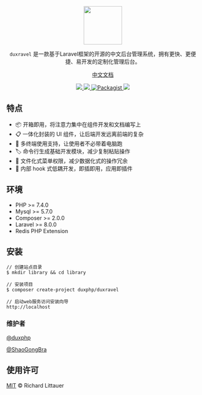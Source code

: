 <p align="center">
<a href="https://www.duxravel.com/">
    <img src="https://github.com/duxphp/CMSRavel/blob/main/resources/image/watermark.png?raw=true" width="100" height="100">
</a>

<p align="center"><code>duxravel</code> 是一款基于Laravel框架的开源的中文后台管理系统，拥有更快、更便捷、易开发的定制化管理后台。</p>

<p align="center">
<a href="https://www.duxravel.com">中文文档</a>
</p>

<p align="center">
    <a href="https://packagist.org/packages/duxphp/duxravel">
        <img src="https://img.shields.io/github/v/release/duxphp/Duxravel">
    </a>
    <a href="https://packagist.org/packages/duxphp/duxravel">
        <img src="https://img.shields.io/packagist/dt/duxphp/duxravel.svg?style=flat-square">
    </a>
    <a href="https://packagist.org/packages/duxphp/duxravel">
        <img src="https://img.shields.io/packagist/l/duxphp/duxravel.svg?maxAge=2592000&&style=flat-square" alt="Packagist">
    </a>
    <a href="https://github.com/laravel/laravel">
        <img src="https://img.shields.io/badge/dependence-laravel 8-red?style=flat-square">
    </a>
</p>


## 特点
- 📦 开箱即用，将注意力集中在组件开发和文档编写上
- 📋 一体化封装的 UI 组件，让后端开发远离前端的复杂
- 📱 多终端使用支持，让使用者不必带着电脑跑
- 🏷 命令行生成基础开发模块，减少复制粘贴操作
- 🎨 文件化式菜单权限，减少数据化式的操作冗余
- 📡 内部 hook 式低耦开发，即插即用，应用即插件


## 环境

- PHP >= 7.4.0
- Mysql >= 5.7.0
- Composer >= 2.0.0
- Laravel >= 8.0.0
- Redis PHP Extension

## 安装

```shell
// 创建站点目录
$ mkdir library && cd library

// 安装项目
$ composer create-project duxphp/duxravel

// 启动web服务访问安装向导
http://localhost
```

### 维护者

[@duxphp](https://github.com/duxphp)

[@ShaoGongBra](https://github.com/ShaoGongBra)



## 使用许可

[MIT](LICENSE) © Richard Littauer
